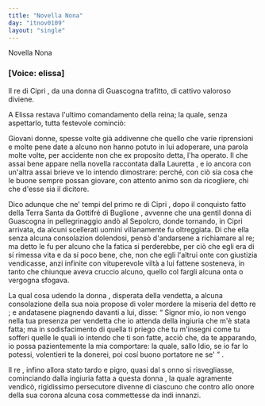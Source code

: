 ```yaml
---
title: "Novella Nona"
day: "itnov0109"
layout: "single"
---
```

<html>
 <head>
 </head>
 <body>
  <div id="nov0109" type="novella" who="elissa">
   <head>
    Novella Nona
   </head>
   <p>
    <h3>
     [Voice: elissa]
    </h3>
   </p>
   <argument>
    <p>
     <milestone id="p01090001"/>
     Il
     <name persref="recipri-0109" type="person">
      re di Cipri
     </name>
     , da una
     <name persref="donna-0109" type="person">
      donna
     </name>
     di
     <name placeref="guascogna" type="place">
      Guascogna
     </name>
     trafitto, di cattivo valoroso diviene.
    </p>
   </argument>
   <div3 type="commentary" who="author">
    <p>
     <milestone id="p01090002"/>
     A
     <name persref="elissa" type="person">
      Elissa
     </name>
     restava l'ultimo comandamento della reina; la quale, senza aspettarlo, tutta festevole cominci&ograve;:
    </p>
   </div3>
   <div3 type="commentary" who="elissa">
    <p>
     <milestone id="p01090003"/>
     Giovani donne, spesse volte gi&agrave; addivenne che quello che varie riprensioni e molte pene date a alcuno non hanno potuto in lui adoperare, una parola molte volte, per accidente non che ex proposito detta, l'ha operato. Il che assai bene appare nella novella raccontata dalla
     <name persref="lauretta" type="person">
      Lauretta
     </name>
     , e io ancora con un'altra assai brieve ve lo intendo dimostrare: perch&eacute;, con ci&ograve; sia cosa che le buone sempre possan giovare, con attento animo son da ricogliere, chi che d'esse sia il dicitore.
    </p>
   </div3>
   <p>
    <milestone id="p01090004"/>
    Dico adunque che ne' tempi del primo
    <name persref="recipri-0109" type="person">
     re di Cipri
    </name>
    , dopo il conquisto fatto della
    <name placeref="terrasanta" type="place">
     Terra Santa
    </name>
    da
    <name persref="gottifrebuglione" type="person">
     Gottifr&eacute; di Buglione
    </name>
    , avvenne che una gentil
    <name persref="donna-0109" type="person">
     donna
    </name>
    di
    <name placeref="guascogna" type="place">
     Guascogna
    </name>
    in pellegrinaggio and&ograve; al Sepolcro, donde tornando, in
    <name placeref="cipro" type="place">
     Cipri
    </name>
    arrivata, da alcuni scellerati uomini villanamente fu oltreggiata.
    <milestone id="p01090005"/>
    Di che ella senza alcuna consolazion dolendosi, pens&ograve; d'andarsene a richiamare al re; ma detto le fu per alcuno che la fatica si perderebbe, per ci&ograve; che egli era di s&iacute; rimessa vita e da s&iacute; poco bene, che, non che egli l'altrui onte con giustizia vendicasse, anzi infinite con vituperevole vilt&agrave; a lui fattene sosteneva, in tanto che chiunque aveva cruccio alcuno, quello col fargli alcuna onta o vergogna sfogava.
   </p>
   <p>
    <milestone id="p01090006"/>
    La qual cosa udendo la
    <name persref="donna-0109" type="person">
     donna
    </name>
    , disperata della vendetta, a alcuna consolazione della sua noia propose di voler mordere la miseria del detto
    <name persref="recipri-0109" type="person">
     re
    </name>
    ; e andatasene piagnendo davanti a lui, disse:
    <q direct="unspecified" who="donna-0109">
     Signor mio, io non vengo nella tua presenza per vendetta che io attenda della ingiuria che m'&egrave; stata fatta; ma in sodisfacimento di quella ti priego che tu m'insegni come tu sofferi quelle le quali io intendo che ti son fatte, acci&ograve; che, da te apparando, io possa pazientemente la mia comportare: la quale, sallo Idio, se io far lo potessi, volentieri te la donerei, poi cos&iacute; buono portatore ne se'
    </q>
    .
   </p>
   <p>
    <milestone id="p01090007"/>
    Il
    <name persref="recipri-0109" type="person">
     re
    </name>
    , infino allora stato tardo e pigro, quasi dal s onno si risvegliasse, cominciando dalla ingiuria fatta a questa
    <name persref="donna-0109" type="person">
     donna
    </name>
    , la quale agramente vendic&ograve;, rigidissimo persecutore divenne di ciascuno che contro allo onore della sua corona alcuna cosa commettesse da indi innanzi.
   </p>
  </div>
 </body>
</html>
